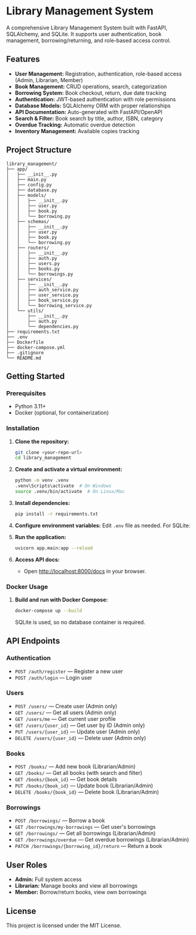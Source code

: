 
# Library Management System

A comprehensive Library Management System built with FastAPI, SQLAlchemy, and SQLite. It supports user authentication, book management, borrowing/returning, and role-based access control.

## Features

- **User Management:** Registration, authentication, role-based access (Admin, Librarian, Member)
- **Book Management:** CRUD operations, search, categorization
- **Borrowing System:** Book checkout, return, due date tracking
- **Authentication:** JWT-based authentication with role permissions
- **Database Models:** SQLAlchemy ORM with proper relationships
- **API Documentation:** Auto-generated with FastAPI/OpenAPI
- **Search & Filter:** Book search by title, author, ISBN, category
- **Overdue Tracking:** Automatic overdue detection
- **Inventory Management:** Available copies tracking

## Project Structure

```text
library_management/
├── app/
│   ├── __init__.py
│   ├── main.py
│   ├── config.py
│   ├── database.py
│   ├── models/
│   │   ├── __init__.py
│   │   ├── user.py
│   │   ├── book.py
│   │   └── borrowing.py
│   ├── schemas/
│   │   ├── __init__.py
│   │   ├── user.py
│   │   ├── book.py
│   │   └── borrowing.py
│   ├── routers/
│   │   ├── __init__.py
│   │   ├── auth.py
│   │   ├── users.py
│   │   ├── books.py
│   │   └── borrowings.py
│   ├── services/
│   │   ├── __init__.py
│   │   ├── auth_service.py
│   │   ├── user_service.py
│   │   ├── book_service.py
│   │   └── borrowing_service.py
│   └── utils/
│       ├── __init__.py
│       ├── auth.py
│       └── dependencies.py
├── requirements.txt
├── .env
├── Dockerfile
├── docker-compose.yml
├── .gitignore
└── README.md
```

## Getting Started

### Prerequisites

- Python 3.11+
- Docker (optional, for containerization)

### Installation

1. **Clone the repository:**
	```sh
	git clone <your-repo-url>
	cd library_management
	```

2. **Create and activate a virtual environment:**
	```sh
	python -m venv .venv
	.venv\Scripts\activate  # On Windows
	source .venv/bin/activate  # On Linux/Mac
	```

3. **Install dependencies:**
	```sh
	pip install -r requirements.txt
	```

4. **Configure environment variables:**
	Edit `.env` file as needed. For SQLite:


5. **Run the application:**
	```sh
	uvicorn app.main:app --reload
	```

6. **Access API docs:**
	- Open [http://localhost:8000/docs](http://localhost:8000/docs) in your browser.

### Docker Usage

1. **Build and run with Docker Compose:**
	```sh
	docker-compose up --build
	```
	SQLite is used, so no database container is required.

## API Endpoints

### Authentication
- `POST /auth/register` — Register a new user
- `POST /auth/login` — Login user

### Users
- `POST /users/` — Create user (Admin only)
- `GET /users/` — Get all users (Admin only)
- `GET /users/me` — Get current user profile
- `GET /users/{user_id}` — Get user by ID (Admin only)
- `PUT /users/{user_id}` — Update user (Admin only)
- `DELETE /users/{user_id}` — Delete user (Admin only)

### Books
- `POST /books/` — Add new book (Librarian/Admin)
- `GET /books/` — Get all books (with search and filter)
- `GET /books/{book_id}` — Get book details
- `PUT /books/{book_id}` — Update book (Librarian/Admin)
- `DELETE /books/{book_id}` — Delete book (Librarian/Admin)

### Borrowings
- `POST /borrowings/` — Borrow a book
- `GET /borrowings/my-borrowings` — Get user's borrowings
- `GET /borrowings/` — Get all borrowings (Librarian/Admin)
- `GET /borrowings/overdue` — Get overdue borrowings (Librarian/Admin)
- `PATCH /borrowings/{borrowing_id}/return` — Return a book

## User Roles

- **Admin:** Full system access
- **Librarian:** Manage books and view all borrowings
- **Member:** Borrow/return books, view own borrowings

## License

This project is licensed under the MIT License.
